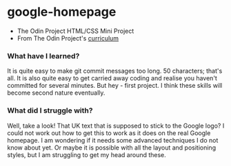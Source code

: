 # google-homepage
* The Odin Project HTML/CSS Mini Project
* From The Odin Project's [curriculum](http://www.theodinproject.com/web-development-101/html-css)

### What have I learned?

It is quite easy to make git commit messages too long. 50 characters; that's all. It is also quite easy to get carried away coding and realise you haven't committed for several minutes. But hey - first project. I think these skills will become second nature eventually. 

### What did I struggle with?

Well, take a look! That UK text that is supposed to stick to the Google logo? I could not work out how to get this to work as it does on the real Google homepage. I am wondering if it needs some advanced techniques I do not know about yet. Or maybe it is possible with all the layout and positioning styles, but I am struggling to get my head around these.

